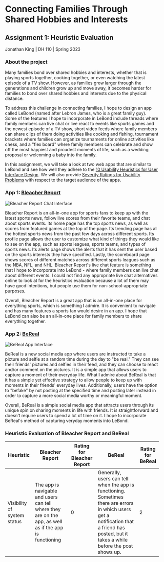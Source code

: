 # Connecting Families Through Shared Hobbies and Interests

## Assignment 1: Heuristic Evaluation

Jonathan King | DH 110 | Spring 2023

### About the project

Many families bond over shared hobbies and interests, whether that is playing sports together, cooking together, or even watching the latest episode of a TV show. However, as families grow larger through the generations and children grow up and move away, it becomes harder for families to bond over shared hobbies and interests due to the physical distance. 

To address this challenge in connecting families, I hope to design an app called LeBond (named after Lebron James, who is a great family guy). Some of the features I hope to incorporate in LeBond include threads where family members can live chat or live react to events like sports games and the newest episode of a TV show, short video feeds where family members can share clips of them doing activities like cooking and fishing, tournament brackets where families can organize tournaments for online activities like chess, and a "flex board" where family members can celebrate and show off the most happiest and proudest moments of life, such as a wedding proposal or welcoming a baby into the family.

In this assignment, we will take a look at two web apps that are similar to LeBond and see how well they adhere to the [10 Usability Heuristics for User Interface Design](https://www.nngroup.com/articles/ten-usability-heuristics/). We will also provide [Severity Ratings for Usability Problems](https://www.nngroup.com/articles/how-to-rate-the-severity-of-usability-problems/) with respect to the target audience of the apps. 

### App 1: [Bleacher Report](https://bleacherreport.com/)

![Bleacher Report Chat Interface](https://ujasntkfphywizsdaapi.supabase.co/storage/v1/object/public/content/app_screens/71940225-a01f-4fac-ba5f-7d38a340b11d.png)

Bleacher Report is an all-in-one app for sports fans to keep up with the latest sports news, follow live scores from their favorite teams, and chat about sports events. Its home page has the top sports news, as well as scores from featured games at the top of the page. Its trending page has all the hottest sports news from the past few days across different sports. Its profile page allows the user to customize what kind of things they would like to see on the app, such as sports leagues, sports teams, and types of sports news. Its alerts page shows the alerts that it has sent the user based on the sports interests they have specified. Lastly, the scoreboard page shows scores of different matches across different sports leagues such as the NBA, NFL, and NHL. Bleacher Report's live chat feature is something that I hope to incorporate into LeBond - where family members can live chat about different events. I could not find any appropriate live chat alternatives online to look at for the heuristics evaluation because a lot of them may have good intentions, but people use them for non-school-appropriate purposes. 

Overall, Bleacher Report is a great app that is an all-in-one place for everything sports, which is something I admire. It is convenient to navigate and has many features a sports fan would desire in an app. I hope that LeBond can also be an all-in-one place for family members to share everything together. 

### App 2: [BeReal](https://bere.al/en)

![BeReal App Interface](https://the-media-leader.com/wp-content/uploads/2022/07/BeReal-screenshot-App-Store.jpg)

BeReal is a new social media app where users are instructed to take a picture and selfie at a random time during the day to "be real." They can see their friends' pictures and selfies in their feed, and they can choose to react and/or comment on the pictures. It is a simple app that allows users to capture a moment of their everyday life. What I admire about BeReal is that it has a simple yet effective strategy to allow people to keep up with moments in their friends' everyday lives. Additionally, users have the option to "befake" by not posting at the specified time and posting later instead in order to capture a more social media worthy or meaningful moment. 

Overall, BeReal is a simple social media app that attracts users through its unique spin on sharing moments in life with friends. It is straightforward and doesn't require users to spend a lot of time on it. I hope to incorporate BeReal's method of capturing veryday moments into LeBond.

### Heuristic Evaluation of Bleacher Report and BeReal

| Heuristic | Bleacher Report | Rating for Bleacher Report | BeReal | Rating for BeReal |
| --- | --- | --- | --- | --- |
| Visibility of system status | The app is navigable and users can tell where they are on the app, as well as if the app is functioning | 0 | Generally, users can tell when the app is functioning. Sometimes there are errors in which users get a notification that a friend has posted, but it takes a while before the post shows up. | 2 |

